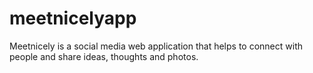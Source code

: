 # meetnicelyapp
Meetnicely is a social media web application that helps to connect with people and share ideas, thoughts and photos.
